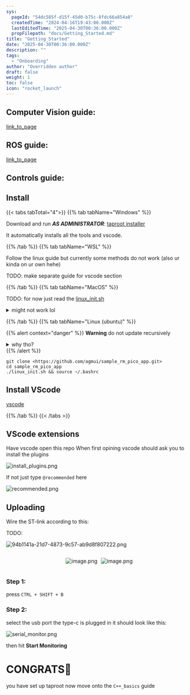 ```yaml
---
sys:
  pageId: "54dc585f-d15f-45d0-b75c-8fdc66a854a8"
  createdTime: "2024-04-16T19:43:00.000Z"
  lastEditedTime: "2025-04-30T00:36:00.000Z"
  propFilepath: "docs/Getting_Started.md"
title: "Getting_Started"
date: "2025-04-30T00:36:00.000Z"
description: ""
tags:
  - "Onboarding"
author: "Overridden author"
draft: false
weight: 1
toc: false
icon: "rocket_launch"
---
```


## Computer Vision guide:

[link_to_page](86d45bc0-388b-4d26-8848-44f255f73d0e)

## ROS guide:

[link_to_page](3c76c1de-ec8f-46d6-8b0a-294005edc2d5)

## Controls guide:

## Install

{{< tabs tabTotal="4">}}
{{% tab tabName="Windows" %}}

Download and run _**AS ADMINISTRATOR**_: [taproot installer](https://github.com/Thornbots/TeachingFreshies/releases/tag/1.0)

It automatically installs all the tools and vscode.

{{% /tab %}}
{{% tab tabName="WSL" %}}

Follow the linux guide but currently some methods do not work (also ur kinda on ur own hehe)

TODO: make separate guide for vscode section

{{% /tab %}}
{{% tab tabName="MacOS" %}}

TODO: for now just read the [linux_init.sh](https://github.com/agmui/sample_rm_pico_app/blob/main/linux_init.sh)

<details>
<summary>might not work lol</summary>

`brew install libusb pkg-config`

Next install: [vscode](https://code.visualstudio.com/Download)

</details>

{{% /tab %}}
{{% tab tabName="Linux (ubuntu)" %}}

{{% alert context="danger" %}}
**Warning** do not update recursively
<details>
<summary>why tho?</summary>
There are some submodules that may go on for a while (like tinyusb) and I highly
recommend you don't need to get them.
If you want to see what submodules I update just look in `linux_init.sh`
</details>
{{% /alert %}}

```shell
git clone <https://github.com/agmui/sample_rm_pico_app.git>
cd sample_rm_pico_app
./linux_init.sh && source ~/.bashrc
```

## Install VScode

[vscode](https://code.visualstudio.com/Download)

{{% /tab %}}
{{< /tabs >}}

## VScode extensions

Have vscode open this repo
When first opining vscode should ask you to install the plugins

![install_plugins.png](https://prod-files-secure.s3.us-west-2.amazonaws.com/d518164a-d88e-44d1-a4ee-3adb3bd8bce0/89bd30f0-1825-4e77-867b-0a41ce370880/install_plugins.png?X-Amz-Algorithm=AWS4-HMAC-SHA256&X-Amz-Content-Sha256=UNSIGNED-PAYLOAD&X-Amz-Credential=ASIAZI2LB466ZHU6TRIX%2F20250508%2Fus-west-2%2Fs3%2Faws4_request&X-Amz-Date=20250508T170744Z&X-Amz-Expires=3600&X-Amz-Security-Token=IQoJb3JpZ2luX2VjENH%2F%2F%2F%2F%2F%2F%2F%2F%2F%2FwEaCXVzLXdlc3QtMiJGMEQCIA6akMk3bQX5yobEfaujgY0gRN7clzV96J0bVrJ9qIzwAiAYst%2F2gSZbipdCaeow4xlRKDvboUFXsTRaYP2%2BnNxX8Sr%2FAwh5EAAaDDYzNzQyMzE4MzgwNSIMQG4czdHpdKQMwqUGKtwDBf05F1kdCHQJHt2cv%2BnkgI7c6z%2BInKNHV0%2FOL2Gw25WCiMY5LYOTHoAl6wDkY8w0MuKlvRgLNQ4BPMhHtwkBv%2BRD4%2Byypfp6ANyNfXF%2BIYfZuUInM7dqhD7pvha%2BB38Ce8SwhDTE1GiykGOkNw0DQfzcLLupQe9O%2BpPCxoPzzfu5Ot%2BBSPb9Nnp7H%2F3d9lzmNOcg8iJ2tGGmKa3yCsKnC7d9hqoeXLr7T%2F8RhC9B%2FuLBG0TNoUR5dMBod7tyI1sKYHXd7nOBCD5KB1gkW7Lk5lzVWSTjk5rzi3A1jdKBiYEBQYvH%2BN7Ma24WgvagfPqn6qP7RObjTDZAxd7inrhEwV7VSepgH375OIH590U8S286nMLZ46ZeZ0b2QSo4jv87u8sJzEgbBbmeY3P91HShCpOcyUED%2BYmqOIMF6BgCglB07NYKjGX6Nka3J4fC4mRu%2B5JkkMBLwqMFe8fXcFOpnS6cLHqNLMDTgwCvR3TVLyxbSmXFnY8YMi8zdSeIDMorN34b0wW5Fcmgro%2FbUHje4Fc8aMGiGhEuQmBIPKnBpe2pQHC7W4ltfn%2BQdC%2BFHDmoWn4IDnMOI4xM8jPXD9vFlSBsFkdhQ6yqvkHpMIV1hrXvGeebvpEgUUwHtCQw0rPzwAY6pgHyns1CBFHQtJRdcCPYeEO0727LkgDP7zGPdRZrWxZiBs8ilFkv8e21VoIfeC5GH3rCtoArINGE6%2FQjG8hYVhmTbniPiALCok6OJ2lsPGWegXWePy%2F54TInIkZqiZy%2FpAs0cB8oZKh448l7neDVew%2Bymv4pVW%2BKNw8%2FXzmhTi0NjBHYtmigVluU68VuBBZnu88BuIlOFT%2F2%2FuU004m8ebVKXsclMV5O&X-Amz-Signature=8ed04d61417506a8d6c104e141f88578126760eeb40dbf8a2ea5796a67be0380&X-Amz-SignedHeaders=host&x-id=GetObject)

If not just type `@recommended` here  

![recommended.png](https://prod-files-secure.s3.us-west-2.amazonaws.com/d518164a-d88e-44d1-a4ee-3adb3bd8bce0/61e661e9-5d85-4dfc-be0d-8d2097a5e793/recommended.png?X-Amz-Algorithm=AWS4-HMAC-SHA256&X-Amz-Content-Sha256=UNSIGNED-PAYLOAD&X-Amz-Credential=ASIAZI2LB466ZHU6TRIX%2F20250508%2Fus-west-2%2Fs3%2Faws4_request&X-Amz-Date=20250508T170744Z&X-Amz-Expires=3600&X-Amz-Security-Token=IQoJb3JpZ2luX2VjENH%2F%2F%2F%2F%2F%2F%2F%2F%2F%2FwEaCXVzLXdlc3QtMiJGMEQCIA6akMk3bQX5yobEfaujgY0gRN7clzV96J0bVrJ9qIzwAiAYst%2F2gSZbipdCaeow4xlRKDvboUFXsTRaYP2%2BnNxX8Sr%2FAwh5EAAaDDYzNzQyMzE4MzgwNSIMQG4czdHpdKQMwqUGKtwDBf05F1kdCHQJHt2cv%2BnkgI7c6z%2BInKNHV0%2FOL2Gw25WCiMY5LYOTHoAl6wDkY8w0MuKlvRgLNQ4BPMhHtwkBv%2BRD4%2Byypfp6ANyNfXF%2BIYfZuUInM7dqhD7pvha%2BB38Ce8SwhDTE1GiykGOkNw0DQfzcLLupQe9O%2BpPCxoPzzfu5Ot%2BBSPb9Nnp7H%2F3d9lzmNOcg8iJ2tGGmKa3yCsKnC7d9hqoeXLr7T%2F8RhC9B%2FuLBG0TNoUR5dMBod7tyI1sKYHXd7nOBCD5KB1gkW7Lk5lzVWSTjk5rzi3A1jdKBiYEBQYvH%2BN7Ma24WgvagfPqn6qP7RObjTDZAxd7inrhEwV7VSepgH375OIH590U8S286nMLZ46ZeZ0b2QSo4jv87u8sJzEgbBbmeY3P91HShCpOcyUED%2BYmqOIMF6BgCglB07NYKjGX6Nka3J4fC4mRu%2B5JkkMBLwqMFe8fXcFOpnS6cLHqNLMDTgwCvR3TVLyxbSmXFnY8YMi8zdSeIDMorN34b0wW5Fcmgro%2FbUHje4Fc8aMGiGhEuQmBIPKnBpe2pQHC7W4ltfn%2BQdC%2BFHDmoWn4IDnMOI4xM8jPXD9vFlSBsFkdhQ6yqvkHpMIV1hrXvGeebvpEgUUwHtCQw0rPzwAY6pgHyns1CBFHQtJRdcCPYeEO0727LkgDP7zGPdRZrWxZiBs8ilFkv8e21VoIfeC5GH3rCtoArINGE6%2FQjG8hYVhmTbniPiALCok6OJ2lsPGWegXWePy%2F54TInIkZqiZy%2FpAs0cB8oZKh448l7neDVew%2Bymv4pVW%2BKNw8%2FXzmhTi0NjBHYtmigVluU68VuBBZnu88BuIlOFT%2F2%2FuU004m8ebVKXsclMV5O&X-Amz-Signature=147d773168fb6fd4eb4978fd8ad2e773e06d42483d8695a273d49360e0c2d9f0&X-Amz-SignedHeaders=host&x-id=GetObject)

## Uploading

Wire the ST-link according to this:

TODO:

![94b1141a-21d7-4873-9c57-ab9d8f807222.png](https://prod-files-secure.s3.us-west-2.amazonaws.com/d518164a-d88e-44d1-a4ee-3adb3bd8bce0/e5fad17d-ab82-4300-9f4c-505ab4b1202c/94b1141a-21d7-4873-9c57-ab9d8f807222.png?X-Amz-Algorithm=AWS4-HMAC-SHA256&X-Amz-Content-Sha256=UNSIGNED-PAYLOAD&X-Amz-Credential=ASIAZI2LB466ZHU6TRIX%2F20250508%2Fus-west-2%2Fs3%2Faws4_request&X-Amz-Date=20250508T170744Z&X-Amz-Expires=3600&X-Amz-Security-Token=IQoJb3JpZ2luX2VjENH%2F%2F%2F%2F%2F%2F%2F%2F%2F%2FwEaCXVzLXdlc3QtMiJGMEQCIA6akMk3bQX5yobEfaujgY0gRN7clzV96J0bVrJ9qIzwAiAYst%2F2gSZbipdCaeow4xlRKDvboUFXsTRaYP2%2BnNxX8Sr%2FAwh5EAAaDDYzNzQyMzE4MzgwNSIMQG4czdHpdKQMwqUGKtwDBf05F1kdCHQJHt2cv%2BnkgI7c6z%2BInKNHV0%2FOL2Gw25WCiMY5LYOTHoAl6wDkY8w0MuKlvRgLNQ4BPMhHtwkBv%2BRD4%2Byypfp6ANyNfXF%2BIYfZuUInM7dqhD7pvha%2BB38Ce8SwhDTE1GiykGOkNw0DQfzcLLupQe9O%2BpPCxoPzzfu5Ot%2BBSPb9Nnp7H%2F3d9lzmNOcg8iJ2tGGmKa3yCsKnC7d9hqoeXLr7T%2F8RhC9B%2FuLBG0TNoUR5dMBod7tyI1sKYHXd7nOBCD5KB1gkW7Lk5lzVWSTjk5rzi3A1jdKBiYEBQYvH%2BN7Ma24WgvagfPqn6qP7RObjTDZAxd7inrhEwV7VSepgH375OIH590U8S286nMLZ46ZeZ0b2QSo4jv87u8sJzEgbBbmeY3P91HShCpOcyUED%2BYmqOIMF6BgCglB07NYKjGX6Nka3J4fC4mRu%2B5JkkMBLwqMFe8fXcFOpnS6cLHqNLMDTgwCvR3TVLyxbSmXFnY8YMi8zdSeIDMorN34b0wW5Fcmgro%2FbUHje4Fc8aMGiGhEuQmBIPKnBpe2pQHC7W4ltfn%2BQdC%2BFHDmoWn4IDnMOI4xM8jPXD9vFlSBsFkdhQ6yqvkHpMIV1hrXvGeebvpEgUUwHtCQw0rPzwAY6pgHyns1CBFHQtJRdcCPYeEO0727LkgDP7zGPdRZrWxZiBs8ilFkv8e21VoIfeC5GH3rCtoArINGE6%2FQjG8hYVhmTbniPiALCok6OJ2lsPGWegXWePy%2F54TInIkZqiZy%2FpAs0cB8oZKh448l7neDVew%2Bymv4pVW%2BKNw8%2FXzmhTi0NjBHYtmigVluU68VuBBZnu88BuIlOFT%2F2%2FuU004m8ebVKXsclMV5O&X-Amz-Signature=70f0194837f00847e68d269f9d7b817f7964f0fd18662b55f8e464dd0b38daea&X-Amz-SignedHeaders=host&x-id=GetObject)

<div style="display: flex;flex-direction: row; column-gap:10px; max-width: 630px;justify-content: center;">
<div>

![image.png](https://prod-files-secure.s3.us-west-2.amazonaws.com/d518164a-d88e-44d1-a4ee-3adb3bd8bce0/210ecb78-1116-4d7b-b9b7-2292f66fa2c2/image.png?X-Amz-Algorithm=AWS4-HMAC-SHA256&X-Amz-Content-Sha256=UNSIGNED-PAYLOAD&X-Amz-Credential=ASIAZI2LB4666BGSSGEL%2F20250508%2Fus-west-2%2Fs3%2Faws4_request&X-Amz-Date=20250508T170751Z&X-Amz-Expires=3600&X-Amz-Security-Token=IQoJb3JpZ2luX2VjENH%2F%2F%2F%2F%2F%2F%2F%2F%2F%2FwEaCXVzLXdlc3QtMiJIMEYCIQDvXgRkJGZYtCDXiQKi3HzG%2F7KUmNMbZDRuqEuMU4%2F9%2BAIhAM8W8n13%2FTjS9ERdLNWItTy7LvENVIWEhTTcCiorx3SDKv8DCHkQABoMNjM3NDIzMTgzODA1IgyEob%2FWj9Pn8Htd8k0q3AMM8OoNaeWpPGlyUZ316i5CFmC7qObA9lJYML1T%2Fi%2BsiP%2FzAeWR2wX9VRZI6MpWXqwFZqK%2Bo3xo1hsZQm7%2FSo%2B3jMfI572aatQ1h0Qx6fte3aNYXf8dI6l9LH7FvH0MLJWFjmm9hZC55Nd3DgRTCr8iFexaEoK2x4AVJOugoQK%2Bu%2BPA4Rv6jIDxYYTY6nYH4Abfe%2FiClV1bQV%2Fc3HbiKSRCpuOaLaEi97n8sNwerKzwsb22W7n6QKH2FfkDc9Us72aVZwJ%2BLMx3TUS%2BCxsEujTtgX%2F5%2Bxs%2FVWWedIjS6fXhtNMCda1RRml8HHwnxmbmsnLHklPbMXz%2FaOW7kQIFpGE2SxGNW6ed7UoM5DvXAOXbf30fvNtPKrEsS1%2FBEiWVif5nDFXX3cH1xvkcLPaDbvw0n4RXo%2FtuKuBmqd%2FGIq0LpdcKaX%2BpCzmdGT35YeTPmUyuEhKSWpCnV3B6xma%2F%2B3WcldflVrO91dmAywGqsxPD5lE9QugZiqEiDWrtzhG6oDcLulK2e2rv2Mcd0GAlg%2B569Rnfgleubk48jv8L7QpwUucEdhSaY3311R9jCYeWJ4pOAqRvuIYA5F8dj4PxTbShChLBm73KIQtUs7N3sHlZdBimczDGq7hSpZeeQTDvs%2FPABjqkASKH8%2BFkYthICxu5h6d0E401NrSY29lLF9V8b2giyp%2FIZcEShEqjpsirWK8AwJ%2BcOQjdyrQeapkU%2FeDIKHtAyCpLsvGQP12Y7ouoCCM6nhsZ0ZqWBj62bTSbK9S%2FVCWRhO9sEO3sP9NPs2g84QSfQu46lzzKEWrmBcKSnLPXjeE7LbRza15twMLIRFhG%2FN4yLWBS73PCavp%2FitnJxFou1jIwABgw&X-Amz-Signature=a12cd2327b56573dded84951c0810e8a720e222285ac0fc58bf51536d42ead74&X-Amz-SignedHeaders=host&x-id=GetObject)

</div>
<div>

![image.png](https://prod-files-secure.s3.us-west-2.amazonaws.com/d518164a-d88e-44d1-a4ee-3adb3bd8bce0/33a0fd0f-8ca6-4a86-8e09-26e95ded1fff/image.png?X-Amz-Algorithm=AWS4-HMAC-SHA256&X-Amz-Content-Sha256=UNSIGNED-PAYLOAD&X-Amz-Credential=ASIAZI2LB466TNYDXCZR%2F20250508%2Fus-west-2%2Fs3%2Faws4_request&X-Amz-Date=20250508T170751Z&X-Amz-Expires=3600&X-Amz-Security-Token=IQoJb3JpZ2luX2VjENH%2F%2F%2F%2F%2F%2F%2F%2F%2F%2FwEaCXVzLXdlc3QtMiJHMEUCIFSvGqlPlM6gB5LQdiekdZUSEtkN1XTHIfWo5RRkriGAAiEA%2F6l8%2BwSjZRXDORDVjPv3tzWwk9OJVG09ds%2FaZwsIw%2BQq%2FwMIeRAAGgw2Mzc0MjMxODM4MDUiDGNTrGioKBM5sgj2SircA3%2FV1UvSpWC88plJdHK6Ji9FbbMA5wCMHHF863WTc8xUWWNKFw38vYr%2BCXBNXFEPip4U3FAOV2ajeBwjZeu9onmKtv2%2Fwj95%2BPcxEEJAwVWldHSuWzHDVIgbaXU1KDzOMXc2%2FP9cVSumEOaFPRMVaFLTv7C7BzO8CjcGmqomtaOVzLyIiGmkLHbu%2B0R5ZBocdFY%2BSuw4sUZ1iuoe75WKIhq63oG5y0hjJ74aJgMWWimMnBP%2FFUmYQ0hKhO%2BDVoCkeIIfKeZhWnb%2BFsdlz2r6tnNIE5hGCfy74Kpg4N9elNsXj72AeoQcoLdZHesuXaY14HVIOV2EKzAyC3EA%2FRRI%2F9JQhr7Xb0Xz2IDiA2fPkB4IXdMe%2FUN7VjHpp8o7BCB2FZLjjiRlT8j9PiEYaP19KpMlkX2xTBBezMIj3tS8PIK3DpfiA0l%2BCPdzt6zHBIe3%2BYwYS7V3d1%2BNMYAtaY9JhKGWF0MeZfRzDgWdnYzEpp1o5UWQhNHS9%2ByI285Wj9cAjqvtugJ0%2FEW%2BntX9TAeEDOVHg8TyvpYTT0heE8bRairsNincLGQLZXZKGqZsOgf7ZevtbFP9DgtWez5JddSxRfXM3WmN21RImbe7mJjnIfsEum4InAdLlsQwsLmZMI6088AGOqUB3XA4OwzaEhe58lQyd232xv7GIU1w9hYC%2Bo0ESV6BXm%2FT9m4Oi5KXBbLpjvxbH8sSrcw%2FClrwu2bv46hLtJYoN5z8nJlGj157fMYjhjStg8GtsSSRWmYNJJNnRsidY8FXl7V9zkfrcY2bEQ%2BI6CFl1ZXSKjbX1%2FBwm%2BTX%2BizqpnE2gAZRQE3YOjhBzx%2FQD7BzhMoVyk2JqApDauarqOzDrnS0lMFb&X-Amz-Signature=77141de70846cebc6e4e3e4bb441a25e242088fb917855e53e55a5a539cc41ae&X-Amz-SignedHeaders=host&x-id=GetObject)

</div>
</div>

### Step 1:

press `CTRL + SHIFT + B`

### Step 2:

select the usb port the type-c is plugged in it should look like this:

![serial_monitor.png](https://prod-files-secure.s3.us-west-2.amazonaws.com/d518164a-d88e-44d1-a4ee-3adb3bd8bce0/f03f4774-05d4-4393-b6a0-d5efb6d315ab/serial_monitor.png?X-Amz-Algorithm=AWS4-HMAC-SHA256&X-Amz-Content-Sha256=UNSIGNED-PAYLOAD&X-Amz-Credential=ASIAZI2LB466ZHU6TRIX%2F20250508%2Fus-west-2%2Fs3%2Faws4_request&X-Amz-Date=20250508T170744Z&X-Amz-Expires=3600&X-Amz-Security-Token=IQoJb3JpZ2luX2VjENH%2F%2F%2F%2F%2F%2F%2F%2F%2F%2FwEaCXVzLXdlc3QtMiJGMEQCIA6akMk3bQX5yobEfaujgY0gRN7clzV96J0bVrJ9qIzwAiAYst%2F2gSZbipdCaeow4xlRKDvboUFXsTRaYP2%2BnNxX8Sr%2FAwh5EAAaDDYzNzQyMzE4MzgwNSIMQG4czdHpdKQMwqUGKtwDBf05F1kdCHQJHt2cv%2BnkgI7c6z%2BInKNHV0%2FOL2Gw25WCiMY5LYOTHoAl6wDkY8w0MuKlvRgLNQ4BPMhHtwkBv%2BRD4%2Byypfp6ANyNfXF%2BIYfZuUInM7dqhD7pvha%2BB38Ce8SwhDTE1GiykGOkNw0DQfzcLLupQe9O%2BpPCxoPzzfu5Ot%2BBSPb9Nnp7H%2F3d9lzmNOcg8iJ2tGGmKa3yCsKnC7d9hqoeXLr7T%2F8RhC9B%2FuLBG0TNoUR5dMBod7tyI1sKYHXd7nOBCD5KB1gkW7Lk5lzVWSTjk5rzi3A1jdKBiYEBQYvH%2BN7Ma24WgvagfPqn6qP7RObjTDZAxd7inrhEwV7VSepgH375OIH590U8S286nMLZ46ZeZ0b2QSo4jv87u8sJzEgbBbmeY3P91HShCpOcyUED%2BYmqOIMF6BgCglB07NYKjGX6Nka3J4fC4mRu%2B5JkkMBLwqMFe8fXcFOpnS6cLHqNLMDTgwCvR3TVLyxbSmXFnY8YMi8zdSeIDMorN34b0wW5Fcmgro%2FbUHje4Fc8aMGiGhEuQmBIPKnBpe2pQHC7W4ltfn%2BQdC%2BFHDmoWn4IDnMOI4xM8jPXD9vFlSBsFkdhQ6yqvkHpMIV1hrXvGeebvpEgUUwHtCQw0rPzwAY6pgHyns1CBFHQtJRdcCPYeEO0727LkgDP7zGPdRZrWxZiBs8ilFkv8e21VoIfeC5GH3rCtoArINGE6%2FQjG8hYVhmTbniPiALCok6OJ2lsPGWegXWePy%2F54TInIkZqiZy%2FpAs0cB8oZKh448l7neDVew%2Bymv4pVW%2BKNw8%2FXzmhTi0NjBHYtmigVluU68VuBBZnu88BuIlOFT%2F2%2FuU004m8ebVKXsclMV5O&X-Amz-Signature=b1afb483d454edc3320748822db512b227161fd43dbe57ad7b6fe7e4868cfe37&X-Amz-SignedHeaders=host&x-id=GetObject)

then hit **Start Monitoring**

# CONGRATS🎉

you have set up taproot now move onto the `C++_basics` guide
